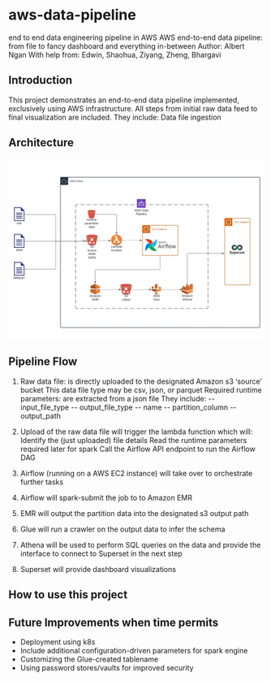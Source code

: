 # aws-data-pipeline
 end to end data engineering pipeline in AWS
AWS end-to-end data pipeline: from file to fancy dashboard and everything in-between
Author: Albert Ngan
With help from: Edwin, Shaohua, Ziyang, Zheng, Bhargavi


## Introduction
This project demonstrates an end-to-end data pipeline implemented, exclusively using AWS infrastructure. All steps from initial raw data feed to final visualization are included. 
They include:
Data file ingestion

## Architecture
![pipeline](images/pipeline-diagram.jpeg)

## Pipeline Flow
1.  Raw data file: is directly uploaded to the designated Amazon s3 ‘source’ bucket
    This data file type may be csv, json, or parquet
    Required runtime parameters: are extracted from a json file 
    They include:
    -- input_file_type
    -- output_file_type
    -- name
    -- partition_column
    -- output_path

2.  Upload of the raw data file will trigger the lambda function which will: 
    Identify the (just uploaded) file details 
    Read the runtime parameters required later for spark 
    Call the Airflow API endpoint to run the Airflow DAG
3.  Airflow (running on a AWS EC2 instance) will take over to orchestrate further tasks
4.  Airflow will spark-submit the job to to Amazon EMR
5.  EMR will output the partition data into the designated s3 output path

6.  Glue will run a crawler on the output data to infer the schema
7.  Athena will be used to perform SQL queries on the data and provide the interface to connect to Superset in the next step

8.  Superset will provide dashboard visualizations 


## How to use this project



## Future Improvements when time permits
* Deployment using k8s
* Include additional configuration-driven parameters for spark engine
* Customizing the Glue-created tablename
* Using password stores/vaults for improved security




